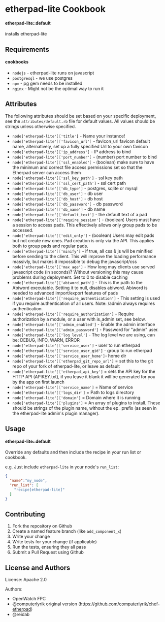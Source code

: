 etherpad-lite Cookbook
======================

#### etherpad-lite::default
installs etherpad-lite

Requirements
------------
#### cookbooks
- `nodejs` - etherpad-lite runs on javascript
- `postgresql` - we use postgres
- `npm` - pg gem needs to be installed
- `nginx` - Might not be the optimal way to run it

Attributes
----------

The following attributes should be set based on your specific deployment, see the
`attributes/default.rb` file for default values. All values should be strings unless otherwise specified.

* `node['etherpad-lite']['title']` - Name your instance!
* `node['etherpad-lite']['favicon_url']` - favicon_url favicon default name, alternatively, set up a fully specified Url to your own favicon
* `node['etherpad-lite']['ip_address']` - IP address to bind
* `node['etherpad-lite']['port_number']` - (number) port number to bind
* `node['etherpad-lite']['ssl_enabled']` - (boolean) make sure to have the minimum and correct file access permissions set so that the Etherpad server can access them
* `node['etherpad-lite']['ssl_key_path']` - ssl key path
* `node['etherpad-lite']['ssl_cert_path']` - ssl cert path
* `node['etherpad-lite']['db_type']` - postgres, sqlite or mysql
* `node['etherpad-lite']['db_user']` - db user
* `node['etherpad-lite']['db_host']` - db host
* `node['etherpad-lite']['db_password']` - db password
* `node['etherpad-lite']['db_name']` - db name
* `node['etherpad-lite']['default_text']` - the default text of a pad
* `node['etherpad-lite']['require_session']` - (boolean) Users must have a session to access pads. This effectively allows only group pads to be accessed.
* `node['etherpad-lite']['edit_only']` -  (boolean) Users may edit pads but not create new ones. Pad creation is only via the API. This applies both to group pads and regular pads. 
* `node['etherpad-lite']['minify']` - if true, all css & js will be minified before sending to the client. This will improve the loading performance massivly, but makes it impossible to debug the javascript/css
* `node['etherpad-lite']['max_age']` - How long may clients use served javascript code (in seconds)? Without versioning this may cause problems during deployment. Set to 0 to disable caching
* `node['etherpad-lite']['abiword_path']` - This is the path to the Abiword executable. Setting it to null, disables abiword. Abiword is needed to advanced import/export features of pads
* `node['etherpad-lite']['require_authentication']` - This setting is used if you require authentication of all users. Note: /admin always requires authentication.
* `node['etherpad-lite']['require_authorization']` - Require authorization by a module, or a user with is_admin set, see below.
* `node['etherpad-lite']['admin_enabled']` - Enable the admin interface
* `node['etherpad-lite']['admin_password']` - Password for "admin" user.
* `node['etherpad-lite']['log_level']` - The log level we are using, can be: DEBUG, INFO, WARN, ERROR
* `node['etherpad-lite']['service_user']` - user to run etherpad
* `node['etherpad-lite']['service_user_gid']` - group to run etherpad
* `node['etherpad-lite']['service_user_home']`- home dir
* `node['etherpad-lite']['etherpad_git_repo_url']` = set this to the git repo of your fork of etherpad-lite, or leave as default
* `node['etherpad-lite']['etherpad_api_key']` = sets the API key for the HTTP API (APIKEY.txt), if you leave it blank it will be generated for you by the app on first launch
* `node['etherpad-lite']['service_name']` = Name of service
* `node['etherpad-lite']['logs_dir']` = Path to logs directory
* `node['etherpad-lite']['domain']` = Domain where it is running
* `node['etherpad-lite']['plugins']` = An array of plugins to install. These should be strings of the plugin name, without the ep_ prefix (as seen in the etherpad-lite admin's plugin manager).

Usage
-----
#### etherpad-lite::default

Override any defaults and then include the recipe in your run list or cookbook.

e.g.
Just include `etherpad-lite` in your node's `run_list`:

```json
{
  "name":"my_node",
  "run_list": [
    "recipe[etherpad-lite]"
  ]
}
```

Contributing
------------

1. Fork the repository on Github
2. Create a named feature branch (like `add_component_x`)
3. Write your change
4. Write tests for your change (if applicable)
5. Run the tests, ensuring they all pass
6. Submit a Pull Request using Github

License and Authors
-------------------

License: Apache 2.0

Authors: 

* OpenWatch FPC
* @computerlyrik original version (https://github.com/computerlyrik/chef-etherpad)
* @reidab